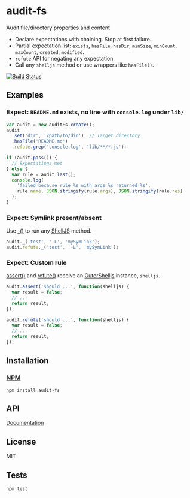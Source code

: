 # audit-fs

Audit file/directory properties and content

- Declare expectations with chaining. Stop at first failure.
- Partial expectation list: `exists`, `hasFile`, `hasDir`, `minSize`, `minCount`, `maxCount`, `created`, `modified`.
- `refute` API for negating any expectation.
- Call any `shelljs` method or use wrappers like `hasFile()`.

[![Build Status](https://travis-ci.org/codeactual/audit-fs.png)](https://travis-ci.org/codeactual/audit-fs)

## Examples

### Expect: `README.md` exists, no line with `console.log` under `lib/`

```js
var audit = new auditFs.create();
audit
  .set('dir', '/path/to/dir'); // Target directory
  .hasFile('README.md')
  .refute.grep('console.log', 'lib/**/*.js');

if (audit.pass()) {
  // Expectations met
} else {
  var rule = audit.last();
  console.log(
    'failed because rule %s with args %s returned %s',
    rule.name, JSON.stringify(rule.args), JSON.stringify(rule.res)
  );
}
```

### Expect: Symlink present/absent

Use [_()](docs/AuditFs.md) to run any [ShellJS](http://documentup.com/arturadib/shelljs#command-reference) method.

```js
audit._('test', '-L', 'mySymLink');
audit.refute._('test', '-L', 'mySymLink');
```

### Expect: Custom rule

[assert()](docs/AuditFs.md) and [refute()](docs/AuditFs.md) receive an [OuterShelljs](https://github.com/codeactual/outer-shelljs/blob/master/docs/OuterShelljs.md) instance, `shelljs`.

```js
audit.assert('should ...', function(shelljs) {
  var result = false;
  // ...
  return result;
});

audit.refute('should ...', function(shelljs) {
  var result = false;
  // ...
  return result;
});
```

## Installation

### [NPM](https://npmjs.org/package/audit-fs)

    npm install audit-fs

## API

[Documentation](docs/AuditFs.md)

## License

  MIT

## Tests

    npm test
